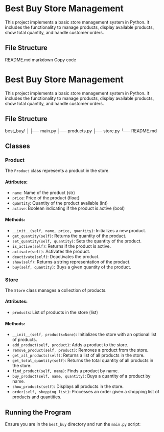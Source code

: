 # Best Buy Store Management

This project implements a basic store management system in Python. It includes the functionality to manage products, display available products, show total quantity, and handle customer orders.

## File Structure


README.md
markdown
Copy code
# Best Buy Store Management

This project implements a basic store management system in Python. It includes the functionality to manage products, display available products, show total quantity, and handle customer orders.

## File Structure

best_buy/
│
├── main.py
├── products.py
├── store.py
└── README.md
## Classes

### Product

The `Product` class represents a product in the store.

#### Attributes:
- `name`: Name of the product (str)
- `price`: Price of the product (float)
- `quantity`: Quantity of the product available (int)
- `active`: Boolean indicating if the product is active (bool)

#### Methods:
- `__init__(self, name, price, quantity)`: Initializes a new product.
- `get_quantity(self)`: Returns the quantity of the product.
- `set_quantity(self, quantity)`: Sets the quantity of the product.
- `is_active(self)`: Returns if the product is active.
- `activate(self)`: Activates the product.
- `deactivate(self)`: Deactivates the product.
- `show(self)`: Returns a string representation of the product.
- `buy(self, quantity)`: Buys a given quantity of the product.

### Store

The `Store` class manages a collection of products.

#### Attributes:
- `products`: List of products in the store (list)

#### Methods:
- `__init__(self, products=None)`: Initializes the store with an optional list of products.
- `add_product(self, product)`: Adds a product to the store.
- `remove_product(self, product)`: Removes a product from the store.
- `get_all_products(self)`: Returns a list of all products in the store.
- `get_total_quantity(self)`: Returns the total quantity of all products in the store.
- `find_product(self, name)`: Finds a product by name.
- `buy_product(self, name, quantity)`: Buys a quantity of a product by name.
- `show_products(self)`: Displays all products in the store.
- `order(self, shopping_list)`: Processes an order given a shopping list of products and quantities.

## Running the Program

Ensure you are in the `best_buy` directory and run the `main.py` script:
